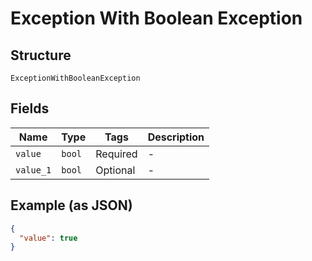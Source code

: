 
# Exception With Boolean Exception

## Structure

`ExceptionWithBooleanException`

## Fields

| Name | Type | Tags | Description |
|  --- | --- | --- | --- |
| `value` | `bool` | Required | - |
| `value_1` | `bool` | Optional | - |

## Example (as JSON)

```json
{
  "value": true
}
```

